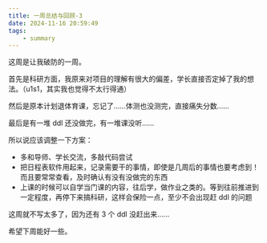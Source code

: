 ```yaml
---
title: 一周总结与回顾-3
date: 2024-11-16 20:59:49
tags:
    - summary
---
```


这周是让我破防的一周。

首先是科研方面，我原来对项目的理解有很大的偏差，学长直接否定掉了我的想法。（u1s1，其实我也觉得不太行得通）

然后是原本计划退体育课，忘记了……体测也没测完，直接痛失分数……

最后是有一堆 ddl 还没做完，有一堆课没听……

所以说应该调整一下方案：

- 多和导师、学长交流，多敲代码尝试
- 把日程表软件用起来，记录需要干的事情，即使是几周后的事情也要考虑到！而且要常常查看，及时确认有没有没做完的东西
- 上课的时候可以自学当门课的内容，往后学，做作业之类的。等到往前推进到一定程度，再停下来搞科研，这样会保险一点，至少不会出现赶 ddl 的问题

这周就不写太多了，因为还有 3 个 ddl 没赶出来……

希望下周能好一些。
